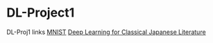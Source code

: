 # DL-Project1
DL-Proj1
links
[MNIST](https://yann.lecun.com/exdb/mnist/)
[Deep Learning for Classical Japanese Literature](https://arxiv.org/pdf/1812.01718)
